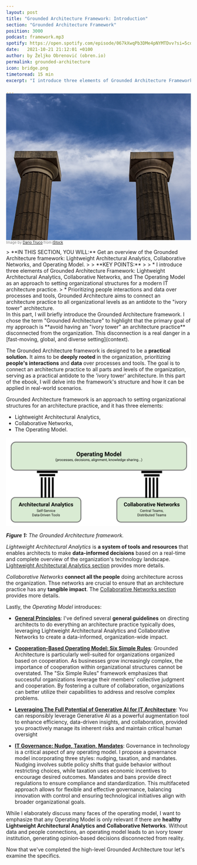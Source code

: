 ```yaml
---
layout: post
title: "Grounded Architecture Framework: Introduction"
section: "Grounded Architecture Framework"
position: 3000
podcast: framework.mp3
spotify: https://open.spotify.com/episode/067kXwqPb3DMe4pNYMTDvv?si=5cdfae54d97c42aa
date:   2021-10-21 21:12:01 +0100
author: by Željko Obrenović (obren.io)
permalink: grounded-architecture
icon: bridge.png
timetoread: 15 min
excerpt: "I introduce three elements of Grounded Architecture Framework: Lightweight Architectural Analytics, Collaborative Networks, and The Operating Model."

---
```

<img style="margin-top: -20px; width: 100%; height: 400px; object-fit: cover" 
     src="assets/images/istock/iStock-1767471664.jpg">
<div style="font-size: 70%; margin-top: -16px; color: grey; margin-bottom: 12px">
Image by <a target="_blank" href="https://www.istockphoto.com/en/portfolio/DarioTruco">Dario Truco</a> from <a target="_blank" href="https://www.istockphoto.com/">iStock</a>
</div>
> **IN THIS SECTION, YOU WILL:** Get an overview of the Grounded Architecture framework: Lightweight Architectural Analytics, Collaborative Networks, and Operating Model.
>
> **KEY POINTS:**
>
> * I introduce three elements of Grounded Architecture Framework: Lightweight Architectural Analytics, Collaborative Networks, and The Operating Model as an approach to setting organizational structures for a modern IT architecture practice.
> * Prioritizing people interactions and data over processes and tools, Grounded Architecture aims to connect an architecture practice to all organizational levels as an antidote to the "ivory tower" architecture.
<style>
 .quote {
     border-left: 8px solid #d9ead3;
     padding-left: 36px;
     margin-top: 30px;
     margin-bottom: 40px;
     font-size: 130%;
     font-style: normal;
     color:#888;
 }
    @media only screen and (max-width: 768px) {
        [class="quote"] {
            display: none;
        }
    }
</style>

<br>
In this part, I will briefly introduce the Grounded Architecture framework. I chose the term "Grounded Architecture" to highlight that the primary goal of my approach is **avoid having an "ivory tower" an architecture practice** disconnected from the organization. This disconnection is a real danger in a [fast-moving, global, and diverse setting](context). 

The Grounded Architecture framework is designed to be a **practical solution.** It aims to be **deeply rooted** in the organization, prioritizing **people's interactions** and **data** over processes and tools. The goal is to connect an architecture practice to all parts and levels of the organization, serving as a practical antidote to the 'ivory tower' architecture. In this part of the ebook, I will delve into the framework's structure and how it can be applied in real-world scenarios.

Grounded Architecture framework is an approach to setting organizational structures for an architecture practice, and it has three elements:

* Lightweight Architectural Analytics,
* Collaborative Networks,
* The Operating Model.

![](assets/images/model-framework.png)

***Figure 1:** The Grounded Architecture framework.*

*Lightweight Architectural Analytics* is **a system of tools and resources** that enables architects to make **data-informed decisions** based on a real-time and complete overview of the organization's technology landscape. [Lightweight Architectural Analytics section](analytics) provides more details.

*Collaborative Networks* **connect all the people** doing architecture across the organization. Thse networks are crucial to ensure that an architecture practice has any **tangible impact**. The [Collaborative Networks section](people) provides more details.

Lastly, the *Operating Model* introduces:
* **[General Principles](operating-model)**: I've defined several **general guidelines** on directing architects to do everything an architecture practice typically does, leveraging Lightweight Architectural Analytics and Collaborative Networks to create a data-informed, organization-wide impact.

* **[Cooperation-Based Operating Model: Six Simple Rules](six-simple-rules)**: Grounded Architecture is particularly well-suited for organizations organized based on cooperation. As businesses grow increasingly complex, the importance of cooperation within organizational structures cannot be overstated. The "Six Simple Rules" framework emphasizes that successful organizations leverage their members' collective judgment and cooperation. By fostering a culture of collaboration, organizations can better utilize their capabilities to address and resolve complex problems.

* **[Leveraging The Full Potential of Generative AI for IT Architecture](gen-ai-potential)**: You can responsibly leverage Generative AI as a powerful augmentation tool to enhance efficiency, data-driven insights, and collaboration, provided you proactively manage its inherent risks and maintain critical human oversight

* **[IT Governance: Nudge, Taxation, Mandates](governance)**: Governance in technology is a critical aspect of any operating model. I propose a governance model incorporating three styles: nudging, taxation, and mandates. Nudging involves subtle policy shifts that guide behavior without restricting choices, while taxation uses economic incentives to encourage desired outcomes. Mandates and bans provide direct regulations to ensure compliance and standardization. This multifaceted approach allows for flexible and effective governance, balancing innovation with control and ensuring technological initiatives align with broader organizational goals.

While I elaborately discuss many faces of the operating model, I want to emphasize that any Operating Model is only relevant if there are **healthy Lightweight Architectural Analytics and Collaborative Networks**. Without data and people connections, an operating model leads to an ivory tower institution, generating opinion-based decisions disconnected from reality.


Now that we've completed the high-level Grounded Architecture tour let's examine the specifics.

